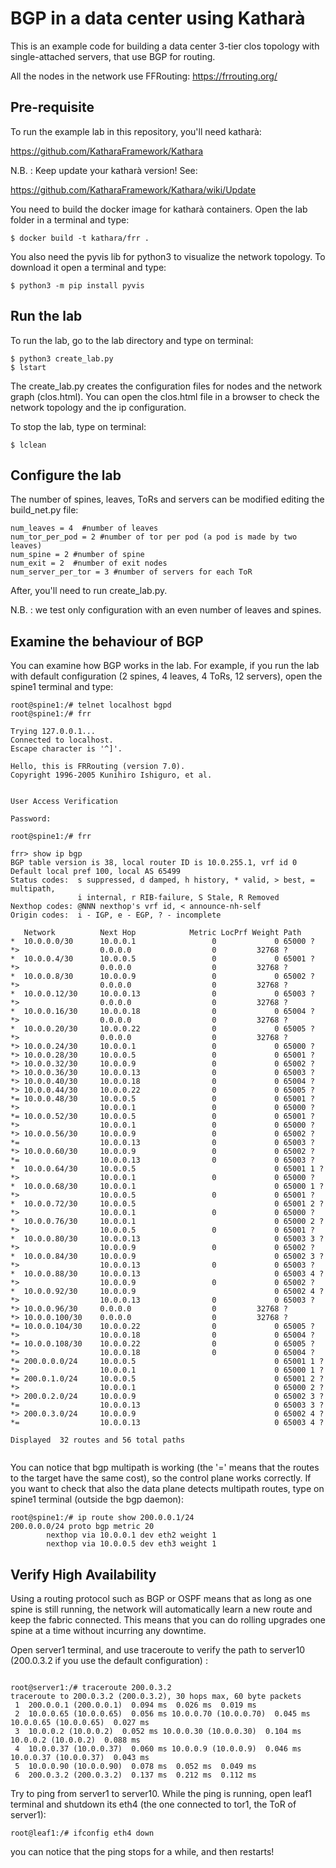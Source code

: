 # BGP in a data center using Katharà 
This is an example code for building a data center 3-tier clos topology with single-attached servers, that use BGP for routing.

All the nodes in the network use FFRouting: 
https://frrouting.org/

## Pre-requisite

To run the example lab in this repository, you'll need katharà: 
 
https://github.com/KatharaFramework/Kathara

N.B. : Keep update your katharà version! See: 

https://github.com/KatharaFramework/Kathara/wiki/Update


You need to build the docker image for katharà containers. Open the lab folder in a terminal and type: 

```
$ docker build -t kathara/frr .

```
You also need the pyvis lib for python3 to visualize the network topology. To download it open a terminal and type: 

```
$ python3 -m pip install pyvis

```

## Run the lab
To run the lab, go to the lab directory and type on terminal: 

```
$ python3 create_lab.py
$ lstart

```
The create_lab.py creates the configuration files for nodes and the network graph (clos.html).
You can open the clos.html file in a browser to check the network topology and the ip configuration.

To stop the lab, type on terminal: 

```
$ lclean

```

## Configure the lab
The number of spines, leaves, ToRs and servers can be modified editing the build_net.py file: 

```
num_leaves = 4  #number of leaves 
num_tor_per_pod = 2 #number of tor per pod (a pod is made by two leaves)
num_spine = 2 #number of spine
num_exit = 2  #number of exit nodes
num_server_per_tor = 3 #number of servers for each ToR

```
After, you'll need to run create_lab.py.

N.B. : we test only configuration with an even number of leaves and spines. 


## Examine the behaviour of BGP 
You can examine how BGP works in the lab. For example, if you run the lab with default configuration (2 spines, 4 leaves, 4 ToRs, 12 servers), open the spine1 terminal and type: 


```
root@spine1:/# telnet localhost bgpd 
root@spine1:/# frr 

Trying 127.0.0.1...
Connected to localhost.
Escape character is '^]'.

Hello, this is FRRouting (version 7.0).
Copyright 1996-2005 Kunihiro Ishiguro, et al.


User Access Verification

Password: 

root@spine1:/# frr

frr> show ip bgp
BGP table version is 38, local router ID is 10.0.255.1, vrf id 0
Default local pref 100, local AS 65499
Status codes:  s suppressed, d damped, h history, * valid, > best, = multipath,
               i internal, r RIB-failure, S Stale, R Removed
Nexthop codes: @NNN nexthop's vrf id, < announce-nh-self
Origin codes:  i - IGP, e - EGP, ? - incomplete

   Network          Next Hop            Metric LocPrf Weight Path
*  10.0.0.0/30      10.0.0.1                 0             0 65000 ?
*>                  0.0.0.0                  0         32768 ?
*  10.0.0.4/30      10.0.0.5                 0             0 65001 ?
*>                  0.0.0.0                  0         32768 ?
*  10.0.0.8/30      10.0.0.9                 0             0 65002 ?
*>                  0.0.0.0                  0         32768 ?
*  10.0.0.12/30     10.0.0.13                0             0 65003 ?
*>                  0.0.0.0                  0         32768 ?
*  10.0.0.16/30     10.0.0.18                0             0 65004 ?
*>                  0.0.0.0                  0         32768 ?
*  10.0.0.20/30     10.0.0.22                0             0 65005 ?
*>                  0.0.0.0                  0         32768 ?
*> 10.0.0.24/30     10.0.0.1                 0             0 65000 ?
*> 10.0.0.28/30     10.0.0.5                 0             0 65001 ?
*> 10.0.0.32/30     10.0.0.9                 0             0 65002 ?
*> 10.0.0.36/30     10.0.0.13                0             0 65003 ?
*> 10.0.0.40/30     10.0.0.18                0             0 65004 ?
*> 10.0.0.44/30     10.0.0.22                0             0 65005 ?
*= 10.0.0.48/30     10.0.0.5                 0             0 65001 ?
*>                  10.0.0.1                 0             0 65000 ?
*= 10.0.0.52/30     10.0.0.5                 0             0 65001 ?
*>                  10.0.0.1                 0             0 65000 ?
*> 10.0.0.56/30     10.0.0.9                 0             0 65002 ?
*=                  10.0.0.13                0             0 65003 ?
*> 10.0.0.60/30     10.0.0.9                 0             0 65002 ?
*=                  10.0.0.13                0             0 65003 ?
*  10.0.0.64/30     10.0.0.5                               0 65001 1 ?
*>                  10.0.0.1                 0             0 65000 ?
*  10.0.0.68/30     10.0.0.1                               0 65000 1 ?
*>                  10.0.0.5                 0             0 65001 ?
*  10.0.0.72/30     10.0.0.5                               0 65001 2 ?
*>                  10.0.0.1                 0             0 65000 ?
*  10.0.0.76/30     10.0.0.1                               0 65000 2 ?
*>                  10.0.0.5                 0             0 65001 ?
*  10.0.0.80/30     10.0.0.13                              0 65003 3 ?
*>                  10.0.0.9                 0             0 65002 ?
*  10.0.0.84/30     10.0.0.9                               0 65002 3 ?
*>                  10.0.0.13                0             0 65003 ?
*  10.0.0.88/30     10.0.0.13                              0 65003 4 ?
*>                  10.0.0.9                 0             0 65002 ?
*  10.0.0.92/30     10.0.0.9                               0 65002 4 ?
*>                  10.0.0.13                0             0 65003 ?
*> 10.0.0.96/30     0.0.0.0                  0         32768 ?
*> 10.0.0.100/30    0.0.0.0                  0         32768 ?
*= 10.0.0.104/30    10.0.0.22                0             0 65005 ?
*>                  10.0.0.18                0             0 65004 ?
*= 10.0.0.108/30    10.0.0.22                0             0 65005 ?
*>                  10.0.0.18                0             0 65004 ?
*= 200.0.0.0/24     10.0.0.5                               0 65001 1 ?
*>                  10.0.0.1                               0 65000 1 ?
*= 200.0.1.0/24     10.0.0.5                               0 65001 2 ?
*>                  10.0.0.1                               0 65000 2 ?
*> 200.0.2.0/24     10.0.0.9                               0 65002 3 ?
*=                  10.0.0.13                              0 65003 3 ?
*> 200.0.3.0/24     10.0.0.9                               0 65002 4 ?
*=                  10.0.0.13                              0 65003 4 ?

Displayed  32 routes and 56 total paths


```

You can notice that bgp multipath is working (the '=' means that the routes to the target have the same cost), so the control plane works correctly. 
If you want to check that also the data plane detects multipath routes, type on spine1 terminal (outside the bgp daemon): 

```
root@spine1:/# ip route show 200.0.0.1/24
200.0.0.0/24 proto bgp metric 20 
        nexthop via 10.0.0.1 dev eth2 weight 1 
        nexthop via 10.0.0.5 dev eth3 weight 1 
```

## Verify High Availability

Using a routing protocol such as BGP or OSPF means that as long as one spine is still running, the network will automatically learn a new route and keep the fabric connected. This means that you can do rolling upgrades one spine at a time without incurring any downtime.

Open server1 terminal, and use traceroute to verify the path to server10 (200.0.3.2 if you use the default configuration) :

```

root@server1:/# traceroute 200.0.3.2
traceroute to 200.0.3.2 (200.0.3.2), 30 hops max, 60 byte packets
 1  200.0.0.1 (200.0.0.1)  0.094 ms  0.026 ms  0.019 ms
 2  10.0.0.65 (10.0.0.65)  0.056 ms 10.0.0.70 (10.0.0.70)  0.045 ms 10.0.0.65 (10.0.0.65)  0.027 ms
 3  10.0.0.2 (10.0.0.2)  0.052 ms 10.0.0.30 (10.0.0.30)  0.104 ms 10.0.0.2 (10.0.0.2)  0.088 ms
 4  10.0.0.37 (10.0.0.37)  0.060 ms 10.0.0.9 (10.0.0.9)  0.046 ms 10.0.0.37 (10.0.0.37)  0.043 ms
 5  10.0.0.90 (10.0.0.90)  0.078 ms  0.052 ms  0.049 ms
 6  200.0.3.2 (200.0.3.2)  0.137 ms  0.212 ms  0.112 ms

```

Try to ping from server1 to server10. While the ping is running, open leaf1 terminal and shutdown its eth4 (the one connected to tor1, the ToR of server1):

```
root@leaf1:/# ifconfig eth4 down

```

you can notice that the ping stops for a while, and then restarts! 